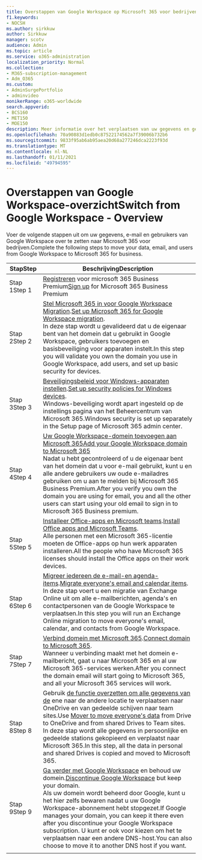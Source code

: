 ```yaml
---
title: Overstappen van Google Workspace op Microsoft 365 voor bedrijven
f1.keywords:
- NOCSH
ms.author: sirkkuw
author: Sirkkuw
manager: scotv
audience: Admin
ms.topic: article
ms.service: o365-administration
localization_priority: Normal
ms.collection:
- M365-subscription-management
- Adm_O365
ms.custom:
- AdminSurgePortfolio
- adminvideo
monikerRange: o365-worldwide
search.appverid:
- BCS160
- MET150
- MOE150
description: Meer informatie over het verplaatsen van uw gegevens en gebruikers van Google Workspace naar Microsoft 365 voor bedrijven.
ms.openlocfilehash: 70a90883d1edb0c87522174562a7f39006b732b6
ms.sourcegitcommit: 9833f95ab6ab95aea20d68a277246dca2223f93d
ms.translationtype: MT
ms.contentlocale: nl-NL
ms.lasthandoff: 01/11/2021
ms.locfileid: "49794595"
---
```

# <a name="switch-from-google-workspace---overview"></a><span data-ttu-id="20000-103">Overstappen van Google Workspace-overzicht</span><span class="sxs-lookup"><span data-stu-id="20000-103">Switch from Google Workspace - Overview</span></span>

<span data-ttu-id="20000-104">Voer de volgende stappen uit om uw gegevens, e-mail en gebruikers van Google Workspace over te zetten naar Microsoft 365 voor bedrijven.</span><span class="sxs-lookup"><span data-stu-id="20000-104">Complete the following steps to move your data, email, and users from Google Workspace to Microsoft 365 for business.</span></span>


| <span data-ttu-id="20000-105">Stap</span><span class="sxs-lookup"><span data-stu-id="20000-105">Step</span></span>  |<span data-ttu-id="20000-106">Beschrijving</span><span class="sxs-lookup"><span data-stu-id="20000-106">Description</span></span>  |
|---------|---------|
|<span data-ttu-id="20000-107">Stap 1</span><span class="sxs-lookup"><span data-stu-id="20000-107">Step 1</span></span> |  <span data-ttu-id="20000-108">[Registreren](../sign-up.md) voor microsoft 365 Business Premium</span><span class="sxs-lookup"><span data-stu-id="20000-108">[Sign up](../sign-up.md) for Microsoft 365 Business Premium</span></span>       |
|<span data-ttu-id="20000-109">Stap 2</span><span class="sxs-lookup"><span data-stu-id="20000-109">Step 2</span></span> |   <span data-ttu-id="20000-110">[Stel Microsoft 365 in voor Google Workspace Migration](set-up-microsoft-365-forgoogle.md).</span><span class="sxs-lookup"><span data-stu-id="20000-110">[Set up Microsoft 365 for Google Workspace migration](set-up-microsoft-365-forgoogle.md).</span></span> </br> <span data-ttu-id="20000-111">In deze stap wordt u gevalideerd dat u de eigenaar bent van het domein dat u gebruikt in Google Workspace, gebruikers toevoegen en basisbeveiliging voor apparaten instelt.</span><span class="sxs-lookup"><span data-stu-id="20000-111">In this step you will validate you own the domain you use in Google Workspace, add users, and set up basic security for devices.</span></span> |
|<span data-ttu-id="20000-112">Stap 3</span><span class="sxs-lookup"><span data-stu-id="20000-112">Step 3</span></span> | <span data-ttu-id="20000-113">[Beveiligingsbeleid voor Windows-apparaten instellen](../secure-win10-pcs.md).</span><span class="sxs-lookup"><span data-stu-id="20000-113">[Set up security policies for Windows devices](../secure-win10-pcs.md).</span></span></br> <span data-ttu-id="20000-114">Windows-beveiliging wordt apart ingesteld op de instellings pagina van het Beheercentrum van Microsoft 365.</span><span class="sxs-lookup"><span data-stu-id="20000-114">Windows security is set up separately in the Setup page of Microsoft 365 admin center.</span></span> |
|<span data-ttu-id="20000-115">Stap 4</span><span class="sxs-lookup"><span data-stu-id="20000-115">Step 4</span></span>|[<span data-ttu-id="20000-116">Uw Google Workspace-domein toevoegen aan Microsoft 365</span><span class="sxs-lookup"><span data-stu-id="20000-116">Add your Google Workspace domain to Microsoft 365</span></span>](add-google-domain.md) </br> <span data-ttu-id="20000-117">Nadat u hebt gecontroleerd of u de eigenaar bent van het domein dat u voor e-mail gebruikt, kunt u en alle andere gebruikers uw oude e-mailadres gebruiken om u aan te melden bij Microsoft 365 Business Premium.</span><span class="sxs-lookup"><span data-stu-id="20000-117">After you verify you own the domain you are using for email, you and all the other users can start using your old email to sign in to Microsoft 365 Business premium.</span></span> |
|<span data-ttu-id="20000-118">Stap 5</span><span class="sxs-lookup"><span data-stu-id="20000-118">Step 5</span></span> | <span data-ttu-id="20000-119">[Installeer Office-apps en Microsoft teams](../install-office.md).</span><span class="sxs-lookup"><span data-stu-id="20000-119">[Install Office apps and Microsoft Teams](../install-office.md).</span></span></br> <span data-ttu-id="20000-120">Alle personen met een Microsoft 365-licentie moeten de Office-apps op hun werk apparaten installeren.</span><span class="sxs-lookup"><span data-stu-id="20000-120">All the people who have Microsoft 365 licenses should install the Office apps on their work devices.</span></span>|
|<span data-ttu-id="20000-121">Stap 6</span><span class="sxs-lookup"><span data-stu-id="20000-121">Step 6</span></span> | <span data-ttu-id="20000-122">[Migreer iedereen de e-mail-en agenda-items](migrate-email.md).</span><span class="sxs-lookup"><span data-stu-id="20000-122">[Migrate everyone's email and calendar items](migrate-email.md).</span></span></br> <span data-ttu-id="20000-123">In deze stap voert u een migratie van Exchange Online uit om alle e-mailberichten, agenda's en contactpersonen van de Google Workspace te verplaatsen.</span><span class="sxs-lookup"><span data-stu-id="20000-123">In this step you will run an Exchange Online migration to move everyone's email, calendar, and contacts from Google Workspace.</span></span>  |
|<span data-ttu-id="20000-124">Stap 7</span><span class="sxs-lookup"><span data-stu-id="20000-124">Step 7</span></span> | <span data-ttu-id="20000-125">[Verbind domein met Microsoft 365](connect-domain-tom365.md).</span><span class="sxs-lookup"><span data-stu-id="20000-125">[Connect domain to Microsoft 365](connect-domain-tom365.md).</span></span> </br> <span data-ttu-id="20000-126">Wanneer u verbinding maakt met het domein e-mailbericht, gaat u naar Microsoft 365 en al uw Microsoft 365-services werken.</span><span class="sxs-lookup"><span data-stu-id="20000-126">After you connect the domain email will start going to Microsoft 365, and all your Microsoft 365 services will work.</span></span>|
|<span data-ttu-id="20000-127">Stap 8</span><span class="sxs-lookup"><span data-stu-id="20000-127">Step 8</span></span>|<span data-ttu-id="20000-128">Gebruik [de functie overzetten om alle gegevens van de](mover-migrate-files.md) ene naar de andere locatie te verplaatsen naar OneDrive en van gedeelde schijven naar team sites.</span><span class="sxs-lookup"><span data-stu-id="20000-128">Use [Mover to move everyone's data](mover-migrate-files.md) from Drive to OneDrive and from shared Drives to Team sites.</span></span></br> <span data-ttu-id="20000-129">In deze stap wordt alle gegevens in persoonlijke en gedeelde stations gekopieerd en verplaatst naar Microsoft 365.</span><span class="sxs-lookup"><span data-stu-id="20000-129">In this step, all the data in personal and shared Drives is copied and moved to Microsoft 365.</span></span>|
|<span data-ttu-id="20000-130">Stap 9</span><span class="sxs-lookup"><span data-stu-id="20000-130">Step 9</span></span>| <span data-ttu-id="20000-131">[Ga verder met Google Workspace](cancel-google.md) en behoud uw domein.</span><span class="sxs-lookup"><span data-stu-id="20000-131">[Discontinue Google Workspace](cancel-google.md) but keep your domain.</span></span> </br> <span data-ttu-id="20000-132">Als uw domein wordt beheerd door Google, kunt u het hier zelfs bewaren nadat u uw Google Workspace-abonnement hebt stopgezet.</span><span class="sxs-lookup"><span data-stu-id="20000-132">If Google manages your domain, you can keep it there even after you discontinue your Google Workspace subscription.</span></span> <span data-ttu-id="20000-133">U kunt er ook voor kiezen om het te verplaatsen naar een andere DNS-host.</span><span class="sxs-lookup"><span data-stu-id="20000-133">You can also choose to move it to another DNS host if you want.</span></span>|
|||
